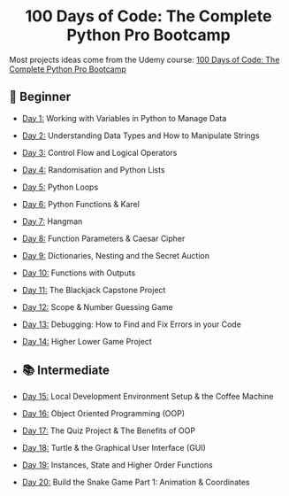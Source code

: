 <h1 align="center">100 Days of Code: The Complete Python Pro Bootcamp
</h1>

Most projects ideas come from the Udemy course: [100 Days of Code: The Complete Python Pro Bootcamp](https://www.udemy.com/course/100-days-of-code/)

## 🔰 Beginner

- [Day 1:](https://github.com/SimonNC/100-days-of-code-Python/tree/main/Day_001) Working with Variables in Python to Manage Data
- [Day 2:](https://github.com/SimonNC/100-days-of-code-Python/tree/main/Day_002) Understanding Data Types and How to Manipulate Strings
- [Day 3:](https://github.com/SimonNC/100-days-of-code-Python/tree/main/Day_003) Control Flow and Logical Operators
- [Day 4:](https://github.com/SimonNC/100-days-of-code-Python/tree/main/Day_004) Randomisation and Python Lists
- [Day 5:](https://github.com/SimonNC/100-days-of-code-Python/tree/main/Day_005) Python Loops
- [Day 6:](https://github.com/SimonNC/100-days-of-code-Python/tree/main/Day_006) Python Functions & Karel
- [Day 7:](https://github.com/SimonNC/100-days-of-code-Python/tree/main/Day_007) Hangman
- [Day 8:](https://github.com/SimonNC/100-days-of-code-Python/tree/main/Day_008) Function Parameters & Caesar Cipher
- [Day 9:](https://github.com/SimonNC/100-days-of-code-Python/tree/main/Day_009) Dictionaries, Nesting and the Secret Auction
- [Day 10:](https://github.com/SimonNC/100-days-of-code-Python/tree/main/Day_010) Functions with Outputs
- [Day 11:](https://github.com/SimonNC/100-days-of-code-Python/tree/main/Day_011) The Blackjack Capstone Project
- [Day 12:](https://github.com/SimonNC/100-days-of-code-Python/tree/main/Day_012) Scope & Number Guessing Game
- [Day 13:](https://github.com/SimonNC/100-days-of-code-Python/tree/main/Day_013) Debugging: How to Find and Fix Errors in your Code
- [Day 14:](https://github.com/SimonNC/100-days-of-code-Python/tree/main/Day_014) Higher Lower Game Project

- ## 📚 Intermediate
- [Day 15:](https://github.com/SimonNC/100-days-of-code-Python/tree/main/Day_015) Local Development Environment Setup & the Coffee Machine
- [Day 16:](https://github.com/SimonNC/100-days-of-code-Python/tree/main/Day_016) Object Oriented Programming (OOP)
- [Day 17:](https://github.com/SimonNC/100-days-of-code-Python/tree/main/Day_017) The Quiz Project & The Benefits of OOP
- [Day 18:](https://github.com/SimonNC/100-days-of-code-Python/tree/main/Day_018) Turtle & the Graphical User Interface (GUI)
- [Day 19:](https://github.com/SimonNC/100-days-of-code-Python/tree/main/Day_019) Instances, State and Higher Order Functions
- [Day 20:](https://github.com/SimonNC/100-days-of-code-Python/tree/main/Day_020) Build the Snake Game Part 1: Animation & Coordinates